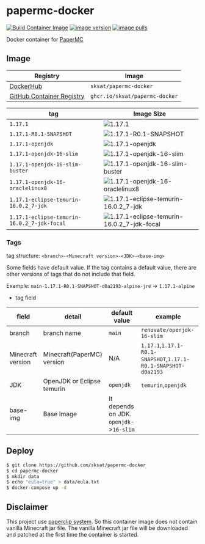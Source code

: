 # papermc-docker
[![Build Container Image](https://github.com/sksat/papermc-docker/actions/workflows/build-image.yml/badge.svg)](https://github.com/sksat/papermc-docker/actions/workflows/build-image.yml)
[![image version](https://img.shields.io/docker/v/sksat/papermc-docker?sort=semver)](https://hub.docker.com/r/sksat/papermc-docker)
[![image pulls](https://img.shields.io/docker/pulls/sksat/papermc-docker)](https://hub.docker.com/r/sksat/papermc-docker)

Docker container for [PaperMC](https://papermc.io/)

## Image

|Registry|Image|
|-|-|
|[DockerHub](https://hub.docker.com/r/sksat/papermc-docker)|`sksat/papermc-docker`|
|[GitHub Container Registry](https://github.com/sksat/papermc-docker/pkgs/container/papermc-docker)|`ghcr.io/sksat/papermc-docker`|

|tag|Image Size|
|-|-|
|`1.17.1`|![1.17.1](https://img.shields.io/docker/image-size/sksat/papermc-docker/1.17.1)|
|`1.17.1-R0.1-SNAPSHOT`|![1.17.1-R0.1-SNAPSHOT](https://img.shields.io/docker/image-size/sksat/papermc-docker/1.17.1-R0.1-SNAPSHOT)|
|`1.17.1-openjdk`|![1.17.1-openjdk](https://img.shields.io/docker/image-size/sksat/papermc-docker/1.17.1-openjdk)|
|`1.17.1-openjdk-16-slim`|![1.17.1-openjdk-16-slim](https://img.shields.io/docker/image-size/sksat/papermc-docker/1.17.1-openjdk-16-slim)|
|`1.17.1-openjdk-16-slim-buster`|![1.17.1-openjdk-16-slim-buster](https://img.shields.io/docker/image-size/sksat/papermc-docker/1.17.1-openjdk-16-slim-buster)|
|`1.17.1-openjdk-16-oraclelinux8`|![1.17.1-openjdk-16-oraclelinux8](https://img.shields.io/docker/image-size/sksat/papermc-docker/1.17.1-openjdk-16-oraclelinux8)|
|`1.17.1-eclipse-temurin-16.0.2_7-jdk`|![1.17.1-eclipse-temurin-16.0.2_7-jdk](https://img.shields.io/docker/image-size/sksat/papermc-docker/1.17.1-eclipse-temurin-16.0.2_7-jdk)|
|`1.17.1-eclipse-temurin-16.0.2_7-jdk-focal`|![1.17.1-eclipse-temurin-16.0.2_7-jdk-focal](https://img.shields.io/docker/image-size/sksat/papermc-docker/1.17.1-eclipse-temurin-16.0.2_7-jdk-focal)|


### Tags

tag structure: `<branch>-<Minecraft version>-<JDK>-<base-img>`

Some fields have default value.
If the tag contains a default value, there are other versions of tags that do not include that field.

Example: `main-1.17.1-R0.1-SNAPSHOT-d0a2193-alpine-jre` -> `1.17.1-alpine`

- tag field

|field|detail|default value|example|
|-|-|-|-|
|branch|branch name|`main`|`renovate/openjdk-16-slim`|
|Minecraft version|Minecraft(PaperMC) version|N/A|`1.17.1`,`1.17.1-R0.1-SNAPSHOT`,`1.17.1-R0.1-SNAPSHOT-d0a2193`|
|JDK|OpenJDK or Eclipse temurin|`openjdk`|`temurin`,`openjdk`|
|base-img|Base Image|It depends on JDK. `openjdk`->`16-slim`|


## Deploy

```sh
$ git clone https://github.com/sksat/papermc-docker
$ cd papermc-docker
$ mkdir data
$ echo "eula=true" > data/eula.txt
$ docker-compose up -d
```

## Disclaimer

This project use [paperclip system](https://paper.readthedocs.io/en/latest/about/structure.html#id2).
So this container image does not contain vanilla Minecraft jar file.
The vanilla Minecraft jar file will be downloaded and patched at the first time the container is started.
